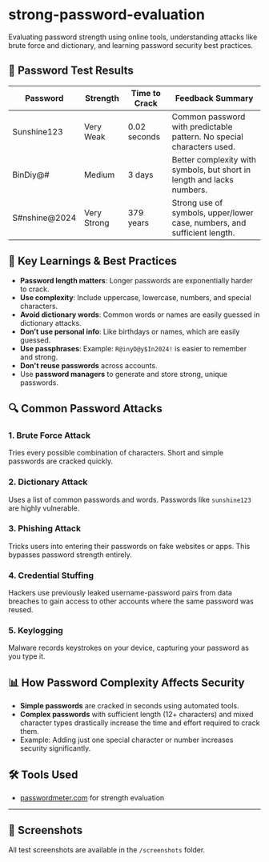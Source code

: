 # strong-password-evaluation
Evaluating password strength using online tools, understanding attacks like brute force and dictionary, and learning password security best practices.


## 🧪 Password Test Results

| Password        | Strength     | Time to Crack | Feedback Summary                                                                 |
|-----------------|--------------|---------------|----------------------------------------------------------------------------------|
| Sunshine123     | Very Weak    | 0.02 seconds  | Common password with predictable pattern. No special characters used.            |
| BinDiy@#        | Medium       | 3 days        | Better complexity with symbols, but short in length and lacks numbers.           |
| S#nshine@2024   | Very Strong  | 379 years     | Strong use of symbols, upper/lower case, numbers, and sufficient length.         |

## 🧠 Key Learnings & Best Practices

- **Password length matters**: Longer passwords are exponentially harder to crack.
- **Use complexity**: Include uppercase, lowercase, numbers, and special characters.
- **Avoid dictionary words**: Common words or names are easily guessed in dictionary attacks.
- **Don’t use personal info**: Like birthdays or names, which are easily guessed.
- **Use passphrases**: Example: `R@inyD@y$In2024!` is easier to remember and strong.
- **Don't reuse passwords** across accounts.
- Use **password managers** to generate and store strong, unique passwords.

## 🔍 Common Password Attacks

### 1. Brute Force Attack
Tries every possible combination of characters. Short and simple passwords are cracked quickly.

### 2. Dictionary Attack
Uses a list of common passwords and words. Passwords like `sunshine123` are highly vulnerable.

### 3. Phishing Attack
Tricks users into entering their passwords on fake websites or apps. This bypasses password strength entirely.

### 4. Credential Stuffing
Hackers use previously leaked username-password pairs from data breaches to gain access to other accounts where the same password was reused.

### 5. Keylogging
Malware records keystrokes on your device, capturing your password as you type it.

## 📊 How Password Complexity Affects Security

- **Simple passwords** are cracked in seconds using automated tools.
- **Complex passwords** with sufficient length (12+ characters) and mixed character types drastically increase the time and effort required to crack them.
- Example: Adding just one special character or number increases security significantly.

## 🛠 Tools Used
- [passwordmeter.com](https://passwordmeter.com) for strength evaluation

---

## 📁 Screenshots
All test screenshots are available in the `/screenshots` folder.
